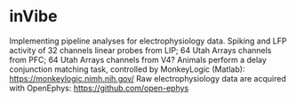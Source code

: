 # inVibe
Implementing pipeline analyses for electrophysiology data. 
Spiking and LFP activity of 32 channels linear probes from LIP; 64 Utah Arrays channels from PFC; 64 Utah Arrays channels from V4?
Animals perform a delay conjunction matching task, controlled by MonkeyLogic (Matlab): https://monkeylogic.nimh.nih.gov/
Raw electrophysiology data are acquired with OpenEphys: https://github.com/open-ephys


